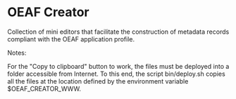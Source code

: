 OEAF Creator
============
Collection of mini editors that facilitate the construction of metadata records compliant with the OEAF application profile.

Notes:

For the "Copy to clipboard" button to work, the files must be deployed into a folder accessible from Internet.  To this end, the script bin/deploy.sh copies all the files at the location defined by the environment variable $OEAF_CREATOR_WWW.

